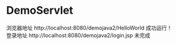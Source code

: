 # DemoServlet
浏览器地址  http://localhost:8080/demojava2/HelloWorld
成功运行！
<br/>
登录地址  http://localhost:8080/demojava2/login.jsp  未完成
